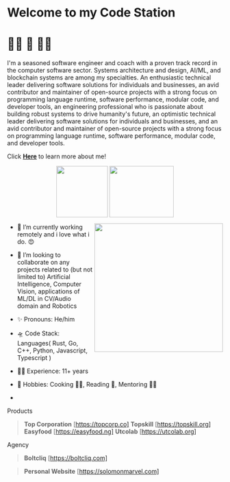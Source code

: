 # Welcome to my **Code Station** 

# 👨‍🚀 🚀 👨‍💻

I'm a seasoned software engineer and coach with a proven track record in the computer software sector. Systems architecture and design, AI/ML, and blockchain systems are among my specialties. An enthusiastic technical leader delivering software solutions for individuals and businesses, an avid contributor and maintainer of open-source projects with a strong focus on programming language runtime, software performance, modular code, and developer tools, an engineering professional who is passionate about building robust systems to drive humanity's future, an optimistic technical leader delivering software solutions for individuals and businesses, and an avid contributor and maintainer of open-source projects with a strong focus on programming language runtime, software performance, modular code, and developer tools. 

Click <b> <a href="http://marv.boltcliq.com">Here</a></b> to learn more about me!

<p align="center">  
  <img align="middle" src="https://media.giphy.com/media/26uf9QPzzlKPvQG5O/giphy.gif" width="120" height="120" />
  <img align="middle" src="https://media.giphy.com/media/USt6UttIL6e8hsK5Q7/giphy.gif" width="150" height="120" /> 
</p> </summary>  

<p align="center">
  <img align="right" src="https://media.giphy.com/media/j2NDJZct5aXPzQItQ9/giphy.gif" width="300" height="300" />
</p>

- 🌌 I’m currently working remotely and i love what i do. 😍
- 👯 I’m looking to collaborate on any projects related to (but not limited to) Artificial Intelligence, Computer Vision, applications of ML/DL in CV/Audio domain and Robotics

- ✨ Pronouns: He/him
- 🛸 Code Stack: Languages( Rust, Go, C++, Python, Javascript, Typescript )
- 👷‍♂️ Experience: 11+ years
- 🎼 Hobbies: Cooking 👨‍🍳, Reading 📖, Mentoring 👨‍🏫
- 

Products
> **Top Corporation** [https://topcorp.co]
> **Topskill** [https://topskill.org]
> **Easyfood** [https://easyfood.ng]
> **Utcolab** [https://utcolab.org]

Agency
> **Boltcliq** [https://boltcliq.com]

> **Personal Website** [https://solomonmarvel.com]

